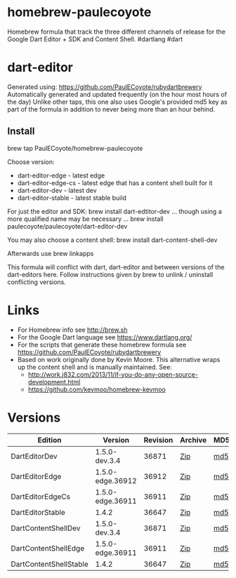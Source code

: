 homebrew-paulecoyote
====================

Homebrew formula that track the three different channels of release for the Google Dart Editor + SDK and Content Shell.  #dartlang #dart

dart-editor
===========

Generated using: https://github.com/PaulECoyote/rubydartbrewery
Automatically generated and updated frequently (on the hour most hours of the day)
Unlike other taps, this one also uses Google's provided md5 key as part of the formula in addition to never being more than an hour behind.

Install
-------
brew tap PaulECoyote/homebrew-paulecoyote

Choose version:
* dart-editor-edge - latest edge
* dart-editor-edge-cs - latest edge that has a content shell built for it
* dart-editor-dev - latest dev
* dart-editor-stable - latest stable build

For just the editor and SDK:
brew install dart-edtitor-dev
... though using a more qualified name may be necessary ...
brew install paulecoyote/paulecoyote/dart-editor-dev

You may also choose a content shell:
brew install dart-content-shell-dev

Afterwards use 
brew linkapps

This formula will conflict with dart, dart-editor and between versions of the dart-editors here.  Follow instructions given by brew to unlink / uninstall conflicting versions.

Links
=====
* For Homebrew info see http://brew.sh
* For the Google Dart language see https://www.dartlang.org/
* For the scripts that generate these homebrew formula see https://github.com/PaulECoyote/rubydartbrewery
* Based on work originally done by Kevin Moore. This alternative wraps up the content shell and is manually maintained.  See: 
    * http://work.j832.com/2013/11/if-you-do-any-open-source-development.html
    * https://github.com/kevmoo/homebrew-kevmoo

Versions
========
| Edition | Version | Revision | Archive | MD5 | Notes |
| ------- | ------- | -------- | ------- | --- | ----- |
| DartEditorDev | 1.5.0-dev.3.4 | 36871 | [Zip](http://storage.googleapis.com/dart-archive/channels/dev/release/36871/editor/darteditor-macos-x64.zip) | [md5](http://storage.googleapis.com/dart-archive/channels/dev/release/36871/editor/darteditor-macos-x64.zip.md5sum) | [Changes](http://storage.googleapis.com/dart-archive/channels/dev/release/latest/changelog.html) |
| DartEditorEdge | 1.5.0-edge.36912 | 36912 | [Zip](http://storage.googleapis.com/dart-archive/channels/be/raw/36912/editor/darteditor-macos-x64.zip) | [md5](http://storage.googleapis.com/dart-archive/channels/be/raw/36912/editor/darteditor-macos-x64.zip.md5sum) | - |
| DartEditorEdgeCs | 1.5.0-edge.36911 | 36911 | [Zip](http://storage.googleapis.com/dart-archive/channels/be/raw/36911/editor/darteditor-macos-x64.zip) | [md5](http://storage.googleapis.com/dart-archive/channels/be/raw/36911/editor/darteditor-macos-x64.zip.md5sum) | - |
| DartEditorStable | 1.4.2 | 36647 | [Zip](http://storage.googleapis.com/dart-archive/channels/stable/release/36647/editor/darteditor-macos-x64.zip) | [md5](http://storage.googleapis.com/dart-archive/channels/stable/release/36647/editor/darteditor-macos-x64.zip.md5sum) | [Changes](http://storage.googleapis.com/dart-archive/channels/stable/release/latest/changelog.html) |
| DartContentShellDev | 1.5.0-dev.3.4 | 36871 | [Zip](http://storage.googleapis.com/dart-archive/channels/dev/release/36871/dartium/content_shell-macos-ia32-release.zip) | [md5](http://storage.googleapis.com/dart-archive/channels/dev/release/36871/dartium/content_shell-macos-ia32-release.zip.md5sum) | - |
| DartContentShellEdge | 1.5.0-edge.36911 | 36911 | [Zip](http://storage.googleapis.com/dart-archive/channels/be/raw/36911/dartium/content_shell-macos-ia32-release.zip) | [md5](http://storage.googleapis.com/dart-archive/channels/be/raw/36911/dartium/content_shell-macos-ia32-release.zip.md5sum) | - |
| DartContentShellStable | 1.4.2 | 36647 | [Zip](http://storage.googleapis.com/dart-archive/channels/stable/release/36647/dartium/content_shell-macos-ia32-release.zip) | [md5](http://storage.googleapis.com/dart-archive/channels/stable/release/36647/dartium/content_shell-macos-ia32-release.zip.md5sum) | - |
